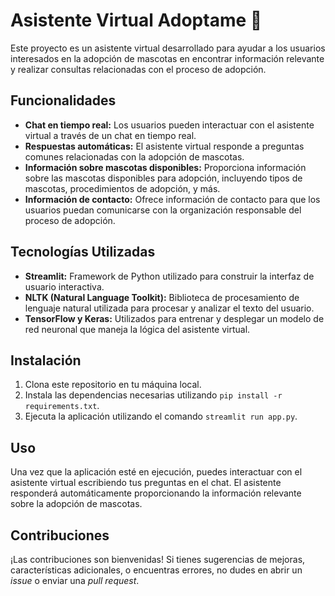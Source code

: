 # Asistente Virtual Adoptame 🐾

Este proyecto es un asistente virtual desarrollado para ayudar a los usuarios interesados en la adopción de mascotas en encontrar información relevante y realizar consultas relacionadas con el proceso de adopción.

## Funcionalidades

- **Chat en tiempo real:** Los usuarios pueden interactuar con el asistente virtual a través de un chat en tiempo real.
- **Respuestas automáticas:** El asistente virtual responde a preguntas comunes relacionadas con la adopción de mascotas.
- **Información sobre mascotas disponibles:** Proporciona información sobre las mascotas disponibles para adopción, incluyendo tipos de mascotas, procedimientos de adopción, y más.
- **Información de contacto:** Ofrece información de contacto para que los usuarios puedan comunicarse con la organización responsable del proceso de adopción.

## Tecnologías Utilizadas

- **Streamlit:** Framework de Python utilizado para construir la interfaz de usuario interactiva.
- **NLTK (Natural Language Toolkit):** Biblioteca de procesamiento de lenguaje natural utilizada para procesar y analizar el texto del usuario.
- **TensorFlow y Keras:** Utilizados para entrenar y desplegar un modelo de red neuronal que maneja la lógica del asistente virtual.

## Instalación

1. Clona este repositorio en tu máquina local.
2. Instala las dependencias necesarias utilizando `pip install -r requirements.txt`.
3. Ejecuta la aplicación utilizando el comando `streamlit run app.py`.

## Uso

Una vez que la aplicación esté en ejecución, puedes interactuar con el asistente virtual escribiendo tus preguntas en el chat. El asistente responderá automáticamente proporcionando la información relevante sobre la adopción de mascotas.

## Contribuciones

¡Las contribuciones son bienvenidas! Si tienes sugerencias de mejoras, características adicionales, o encuentras errores, no dudes en abrir un *issue* o enviar una *pull request*.
